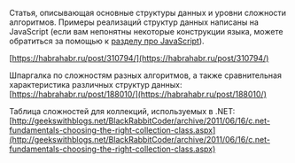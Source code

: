 Статья, описывающая основные структуры данных и уровни сложности алгоритмов. Примеры реализаций структур данных написаны на JavaScript \(если вам непонятны некоторые конструкции языка, можете обратиться за помощью к [разделу про JavaScript](/java)\).

[https://habrahabr.ru/post/310794/](https://habrahabr.ru/post/310794/)

Шпаргалка по сложностям разных алгоритмов, а также сравнительная характеристика различных структур данных:  
[https://habrahabr.ru/post/188010/](https://habrahabr.ru/post/188010/)

Таблица сложностей для коллекций, используемых в .NET:  
[http://geekswithblogs.net/BlackRabbitCoder/archive/2011/06/16/c.net-fundamentals-choosing-the-right-collection-class.aspx](http://geekswithblogs.net/BlackRabbitCoder/archive/2011/06/16/c.net-fundamentals-choosing-the-right-collection-class.aspx)

